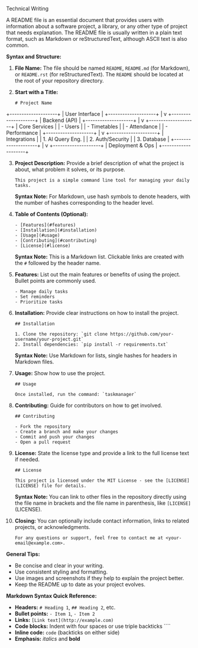 Technical Writing

A README file is an essential document that provides users with information about a software project, a library, or any other type of project that needs explanation. The README file is usually written in a plain text format, such as Markdown or reStructuredText, although ASCII text is also common.

**Syntax and Structure:**

1. **File Name:** The file should be named `README`, `README.md` (for Markdown), or `README.rst` (for reStructuredText). The `README` should be located at the root of your repository directory.

2. **Start with a Title:**
    ```
    # Project Name
    ```

+--------------------+
|  User Interface    |
+--------------------+
          |
          v
+--------------------+
|   Backend (API)    |
+--------------------+
          |
          v
+--------------------+
|   Core Services    |
| - Users            |
| - Timetables       |
| - Attendance       |
| - Performance      |
+--------------------+
          |
          v
+--------------------+
| Integrations       |
| 1. AI Query Eng.   |
| 2. Auth/Security   |
| 3. Database        |
+--------------------+
          |
          v
+--------------------+
| Deployment & Ops   |
+--------------------+

3. **Project Description:**
    Provide a brief description of what the project is about, what problem it solves, or its purpose.
    ```
    This project is a simple command line tool for managing your daily tasks.
    ```

    **Syntax Note:** For Markdown, use hash symbols to denote headers, with the number of hashes corresponding to the header level.

4. **Table of Contents (Optional):**
    ```
    - [Features](#features)
    - [Installation](#installation)
    - [Usage](#usage)
    - [Contributing](#contributing)
    - [License](#license)
    ```

    **Syntax Note:** This is a Markdown list. Clickable links are created with the `#` followed by the header name.

5. **Features:**
    List out the main features or benefits of using the project. Bullet points are commonly used.
    ```
    - Manage daily tasks
    - Set reminders
    - Prioritize tasks
    ```

6. **Installation:**
    Provide clear instructions on how to install the project.
    ```
    ## Installation

    1. Clone the repository: `git clone https://github.com/your-username/your-project.git`
    2. Install dependencies: `pip install -r requirements.txt`
    ```

    **Syntax Note:** Use Markdown for lists, single hashes for headers in Markdown files.

7. **Usage:**
    Show how to use the project.
    ```
    ## Usage

    Once installed, run the command: `taskmanager`
    ```

8. **Contributing:**
    Guide for contributors on how to get involved.
    ```
    ## Contributing

    - Fork the repository
    - Create a branch and make your changes
    - Commit and push your changes
    - Open a pull request
    ```

9. **License:**
    State the license type and provide a link to the full license text if needed.
    ```
    ## License

    This project is licensed under the MIT License - see the [LICENSE](LICENSE) file for details.
    ```

    **Syntax Note:** You can link to other files in the repository directly using the file name in brackets and the file name in parenthesis, like `[LICENSE]`(LICENSE).

10. **Closing:**
    You can optionally include contact information, links to related projects, or acknowledgments.
    ```
    For any questions or support, feel free to contact me at <your-email@example.com>.
    ```

**General Tips:**

- Be concise and clear in your writing.
- Use consistent styling and formatting.
- Use images and screenshots if they help to explain the project better.
- Keep the README up to date as your project evolves.

**Markdown Syntax Quick Reference:**

- **Headers:** `# Heading 1`, `## Heading 2`, etc.
- **Bullet points:** `- Item 1`, `- Item 2`
- **Links:** `[Link text](http://example.com)`
- **Code blocks:** Indent with four spaces or use triple backticks ````
- **Inline code:** `code` (backticks on either side)
- **Emphasis:** *italics* and **bold**

